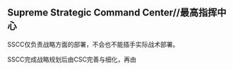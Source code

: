 ## Supreme Strategic Command Center//最高指挥中心

SSCC仅负责战略方面的部署，不会也不能插手实际战术部署。



SSCC完成战略规划后由CSC完善与细化，再由

